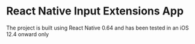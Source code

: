 # React Native Input Extensions App

The project is built using React Native 0.64 and has been tested in an iOS 12.4 onward only

